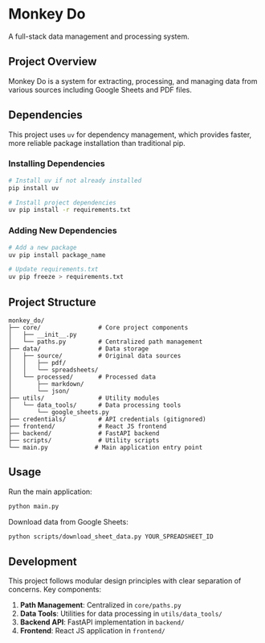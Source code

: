 # Monkey Do

A full-stack data management and processing system.

## Project Overview

Monkey Do is a system for extracting, processing, and managing data from various sources including Google Sheets and PDF files.

## Dependencies

This project uses `uv` for dependency management, which provides faster, more reliable package installation than traditional pip.

### Installing Dependencies

```bash
# Install uv if not already installed
pip install uv

# Install project dependencies
uv pip install -r requirements.txt
```

### Adding New Dependencies

```bash
# Add a new package
uv pip install package_name

# Update requirements.txt
uv pip freeze > requirements.txt
```

## Project Structure

```
monkey_do/
├── core/                # Core project components
│   ├── __init__.py
│   └── paths.py         # Centralized path management
├── data/                # Data storage
│   ├── source/          # Original data sources
│   │   ├── pdf/
│   │   └── spreadsheets/
│   └── processed/       # Processed data
│       ├── markdown/
│       └── json/
├── utils/               # Utility modules
│   └── data_tools/      # Data processing tools
│       └── google_sheets.py
├── credentials/         # API credentials (gitignored)
├── frontend/            # React JS frontend
├── backend/             # FastAPI backend
├── scripts/             # Utility scripts
└── main.py             # Main application entry point
```

## Usage

Run the main application:

```bash
python main.py
```

Download data from Google Sheets:

```bash
python scripts/download_sheet_data.py YOUR_SPREADSHEET_ID
```

## Development

This project follows modular design principles with clear separation of concerns. Key components:

1. **Path Management**: Centralized in `core/paths.py`
2. **Data Tools**: Utilities for data processing in `utils/data_tools/`
3. **Backend API**: FastAPI implementation in `backend/`
4. **Frontend**: React JS application in `frontend/`